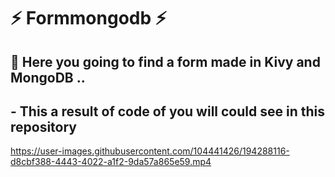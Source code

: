 
# ⚡	Formmongodb	⚡

<H2> 🔭 Here you going to find a form  made in Kivy and MongoDB ..</H2>


<H2>- This a result of code of you will could see in this repository</H2>

https://user-images.githubusercontent.com/104441426/194288116-d8cbf388-4443-4022-a1f2-9da57a865e59.mp4
